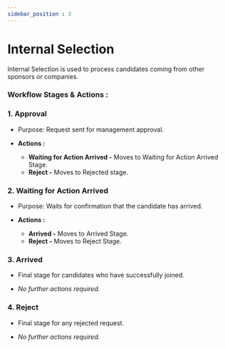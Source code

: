 ```yaml
---
sidebar_position : 3
---
```


# Internal Selection

Internal Selection is used to process candidates coming from other sponsors or companies.

### Workflow Stages & Actions :

### 1. Approval

  - Purpose: Request sent for management approval.
 
  - **Actions :**
    - **Waiting for Action Arrived -** Moves to Waiting for Action Arrived Stage.
    - **Reject -** Moves to Rejected stage.

### 2. Waiting for Action Arrived

  - Purpose: Waits for confirmation that the candidate has arrived.

  - **Actions :**
    - **Arrived -** Moves to Arrived Stage.
    - **Reject -** Moves to Reject Stage.

### 3. Arrived

  - Final stage for candidates who have successfully joined.

  - _No further actions required._

### 4. Reject

  - Final stage for any rejected request.

  - _No further actions required._